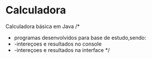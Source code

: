 # Calculadora
Calculadora básica em Java
/*
* programas desenvolvidos para base de estudo,sendo:
* -intereçoes e resultados no console
* -intereçoes e resultados na interface
*/
